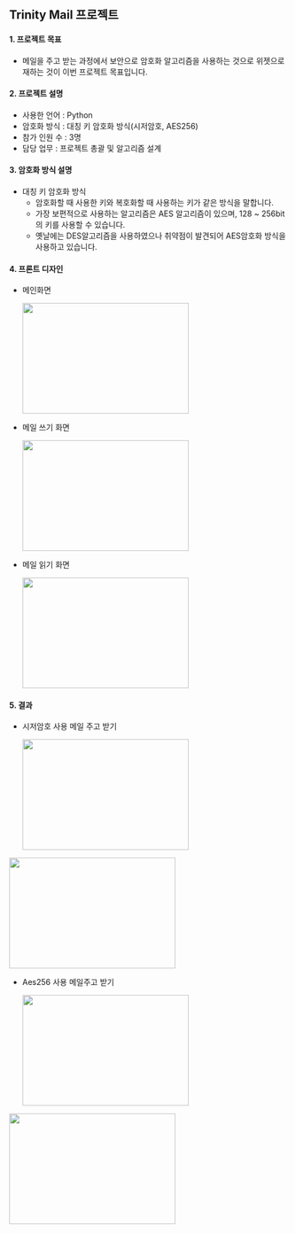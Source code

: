 
## Trinity Mail 프로젝트



#### 1. 프로젝트 목표
* 메일을 주고 받는 과정에서 보안으로 암호화 알고리즘을 사용하는 것으로 위젯으로 재하는 것이 이번 프로젝트 목표입니다.



#### 2. 프로젝트 설명
* 사용한 언어 : Python
* 암호화 방식 : 대칭 키 암호화 방식(시저암호, AES256)
* 참가 인원 수 : 3명
* 담당 업무 : 프로젝트 총괄 및 알고리즘 설계



#### 3. 암호화 방식 설명
* 대칭 키 암호화 방식
    + 암호화할 때 사용한 키와 복호화할 때 사용하는 키가 같은 방식을 말합니다.
    + 가장 보편적으로 사용하는 알고리즘은 AES 알고리즘이 있으며, 128 ~ 256bit의 키를 사용할 수 있습니다.
    + 옛날에는 DES알고리즘을 사용하였으나 취약점이 발견되어 AES암호화 방식을 사용하고 있습니다.



#### 4. 프론트 디자인
* 메인화면 

    <img src="https://user-images.githubusercontent.com/69491771/89858451-b805de80-dbd9-11ea-9e40-0bd5bcfe7fb4.png" width="300" height="200">

* 메일 쓰기 화면

    <img src="https://user-images.githubusercontent.com/69491771/89858849-9822ea80-dbda-11ea-9c09-4edf46db465a.png" width="300" height="200">

* 메일 읽기 화면

    <img src="https://user-images.githubusercontent.com/69491771/89858838-90fbdc80-dbda-11ea-96a3-d72461a63a6c.png" width="300" height="200">



#### 5. 결과
* 시저암호 사용 메일 주고 받기

    <img src="https://user-images.githubusercontent.com/69491771/89859126-3d3dc300-dbdb-11ea-8c30-51db0aad5a02.png" width="300" height="200">
<img src="https://user-images.githubusercontent.com/69491771/89859138-4169e080-dbdb-11ea-9ca7-932c4226f301.png" width="300" height="200">

* Aes256 사용 메일주고 받기

    <img src="https://user-images.githubusercontent.com/69491771/89859140-43cc3a80-dbdb-11ea-9fdd-373f48bf8d8f.png" width="300" height="200">
<img src="https://user-images.githubusercontent.com/69491771/89859142-44fd6780-dbdb-11ea-8c6e-e6ebc409a284.png" width="300" height="200">
